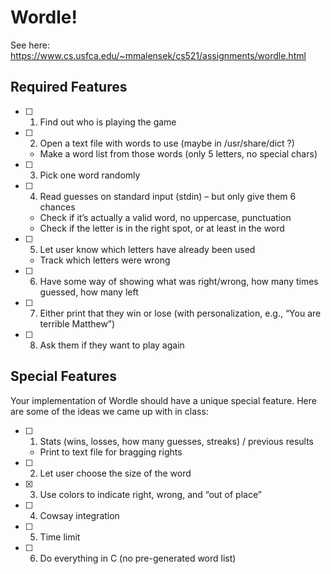 # Wordle!

See here: https://www.cs.usfca.edu/~mmalensek/cs521/assignments/wordle.html

## Required Features

- [ ] 1. Find out who is playing the game
- [ ] 2. Open a text file with words to use (maybe in /usr/share/dict ?)
	* Make a word list from those words (only 5 letters, no special chars)
- [ ] 3. Pick one word randomly
- [ ] 4. Read guesses on standard input (stdin) – but only give them 6 chances
	* Check if it’s actually a valid word, no uppercase, punctuation
	* Check if the letter is in the right spot, or at least in the word
- [ ] 5. Let user know which letters have already been used
	* Track which letters were wrong
- [ ] 6. Have some way of showing what was right/wrong, how many times guessed, how many left
- [ ] 7. Either print that they win or lose (with personalization, e.g., “You are terrible Matthew”)
- [ ] 8. Ask them if they want to play again

## Special Features

Your implementation of Wordle should have a unique special feature. Here are some of the ideas we came up with in class:

- [ ] 1. Stats (wins, losses, how many guesses, streaks) / previous results
    * Print to text file for bragging rights
- [ ] 2. Let user choose the size of the word
- [x] 3. Use colors to indicate right, wrong, and “out of place”
- [ ] 4. Cowsay integration
- [ ] 5. Time limit
- [ ] 6. Do everything in C (no pre-generated word list)
